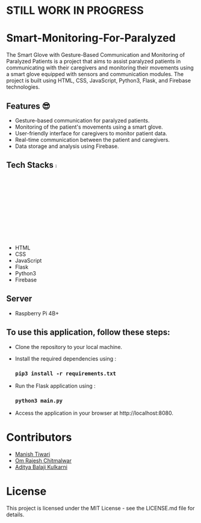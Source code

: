# STILL WORK IN PROGRESS
# Smart-Monitoring-For-Paralyzed

The Smart Glove with Gesture-Based Communication and Monitoring of Paralyzed Patients is a project that aims to assist paralyzed patients in communicating with their caregivers and monitoring their movements using a smart glove equipped with sensors and communication modules. The project is built using HTML, CSS, JavaScript, Python3, Flask, and Firebase technologies.

## Features 😎

- Gesture-based communication for paralyzed patients.
- Monitoring of the patient's movements using a smart glove.
- User-friendly interface for caregivers to monitor patient data.
- Real-time communication between the patient and caregivers.
- Data storage and analysis using Firebase.

<h2> Tech Stacks  <img src = "https://media2.giphy.com/media/QssGEmpkyEOhBCb7e1/giphy.gif?cid=ecf05e47a0n3gi1bfqntqmob8g9aid1oyj2wr3ds3mg700bl&rid=giphy.gif" width = 5%> </h2>

- HTML
- CSS
- JavaScript
- Flask
- Python3
- Firebase

## Server

- Raspberry Pi 4B+

## To use this application, follow these steps:

- Clone the repository to your local machine.
- Install the required dependencies using :

  ### `pip3 install -r requirements.txt`

- Run the Flask application using : 
 
  ### `python3 main.py`
  
- Access the application in your browser at http://localhost:8080.


# Contributors

- [Manish Tiwari](https://github.com/manish-9245)
- [Om Rajesh Chitmalwar](https://github.com/omrajeshchitmalwar)
- [Aditya Balaji Kulkarni](https://github.com/AdiKulkarni21)


# License
This project is licensed under the MIT License - see the LICENSE.md file for details.
